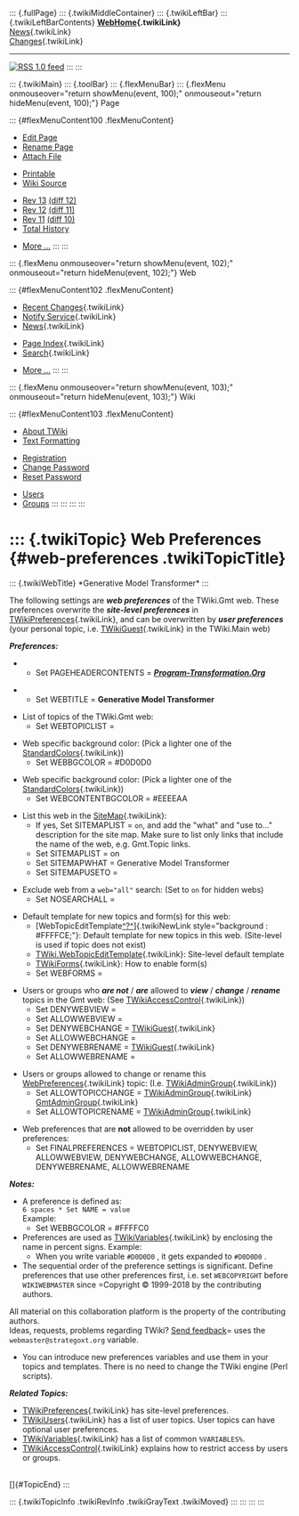 ::: {.fullPage}
::: {.twikiMiddleContainer}
::: {.twikiLeftBar}
::: {.twikiLeftBarContents}
**[WebHome](WebHome){.twikiLink}**\
[News](WebNews){.twikiLink}\
[Changes](WebChanges){.twikiLink}

------------------------------------------------------------------------

[![](http://www.program-transformation.org/twiki/pub/rss.gif "RSS 1.0 feed")](WebRss@skin=rss)
:::
:::

::: {.twikiMain}
::: {.toolBar}
::: {.flexMenuBar}
::: {.flexMenu onmouseover="return showMenu(event, 100);" onmouseout="return hideMenu(event, 100);"}
Page

::: {#flexMenuContent100 .flexMenuContent}
-   [Edit
    Page](http://www.program-transformation.org/edit/Gmt/WebPreferences?t=1536827561)
-   [Rename
    Page](http://www.program-transformation.org/rename/Gmt/WebPreferences)
-   [Attach
    File](http://www.program-transformation.org/attach/Gmt/WebPreferences)

<!-- -->

-   [Printable](http://www.program-transformation.org/view/Gmt/WebPreferences?skin=print.pattern)
-   [Wiki
    Source](http://www.program-transformation.org/view/Gmt/WebPreferences?skin=text&raw=on&contenttype=text/plain)

<!-- -->

-   [Rev
    13](http://www.program-transformation.org/view/Gmt/WebPreferences?rev=1.13)
    [(diff 12)](http://www.program-transformation.org/rdiff/Gmt/WebPreferences?rev1=1.13&rev2=1.12)
-   [Rev
    12](http://www.program-transformation.org/view/Gmt/WebPreferences?rev=1.12)
    [(diff 11)](http://www.program-transformation.org/rdiff/Gmt/WebPreferences?rev1=1.12&rev2=1.11)
-   [Rev
    11](http://www.program-transformation.org/view/Gmt/WebPreferences?rev=1.11)
    [(diff 10)](http://www.program-transformation.org/rdiff/Gmt/WebPreferences?rev1=1.11&rev2=1.10)
-   [Total
    History](http://www.program-transformation.org/rdiff/Gmt/WebPreferences)

<!-- -->

-   [More
    \...](http://www.program-transformation.org/oops/Gmt/WebPreferences?template=oopsmore&param1=1.13&param2=1.13)
:::
:::

::: {.flexMenu onmouseover="return showMenu(event, 102);" onmouseout="return hideMenu(event, 102);"}
Web

::: {#flexMenuContent102 .flexMenuContent}
-   [Recent Changes](WebChanges){.twikiLink}
-   [Notify Service](WebNotify){.twikiLink}
-   [News](WebNews){.twikiLink}

<!-- -->

-   [Page Index](WebIndex){.twikiLink}
-   [Search](WebSearch){.twikiLink}

<!-- -->

-   [More
    \...](http://www.program-transformation.org/oops/Gmt/WebPreferences?template=oopsmore&param1=1.13&param2=1.13)
:::
:::

::: {.flexMenu onmouseover="return showMenu(event, 103);" onmouseout="return hideMenu(event, 103);"}
Wiki

::: {#flexMenuContent103 .flexMenuContent}
-   [About
    TWiki](http://www.program-transformation.org/view/TWiki/WebHome)
-   [Text
    Formatting](http://www.program-transformation.org/view/TWiki/TextFormattingRules)

<!-- -->

-   [Registration](http://www.program-transformation.org/view/TWiki/TWikiRegistration)
-   [Change
    Password](http://www.program-transformation.org/view/TWiki/ChangePassword)
-   [Reset
    Password](http://www.program-transformation.org/view/TWiki/ResetPassword)

<!-- -->

-   [Users](http://www.program-transformation.org/view/Main/TWikiUsers)
-   [Groups](http://www.program-transformation.org/view/Main/TWikiGroups)
:::
:::
:::
:::

::: {.twikiTopic}
Web Preferences {#web-preferences .twikiTopicTitle}
===============

::: {.twikiWebTitle}
\*Generative Model Transformer\*
:::

The following settings are ***web preferences*** of the TWiki.Gmt web.
These preferences overwrite the ***site-level preferences*** in
[TWikiPreferences](../TWiki/TWikiPreferences){.twikiLink}, and can be
overwritten by ***user preferences*** (your personal topic, i.e.
[TWikiGuest](../Main/TWikiGuest){.twikiLink} in the TWiki.Main web)

***Preferences:***

-   -   Set PAGEHEADERCONTENTS =
        [***Program-Transformation.Org***](http://www.program-transformation.org/view/Gmt)

<!-- -->

-   -   Set WEBTITLE = **Generative Model Transformer**

<!-- -->

-   List of topics of the TWiki.Gmt web:
    -   Set WEBTOPICLIST =

<!-- -->

-   Web specific background color: (Pick a lighter one of the
    [StandardColors](../TWiki/StandardColors){.twikiLink})
    -   Set WEBBGCOLOR = \#D0D0D0

<!-- -->

-   Web specific background color: (Pick a lighter one of the
    [StandardColors](../TWiki/StandardColors){.twikiLink})
    -   Set WEBCONTENTBGCOLOR = \#EEEEAA

<!-- -->

-   List this web in the [SiteMap](../TWiki/SiteMap){.twikiLink}:
    -   If yes, Set SITEMAPLIST = `on`, and add the \"what\" and \"use
        to\...\" description for the site map. Make sure to list only
        links that include the name of the web, e.g. Gmt.Topic links.
    -   Set SITEMAPLIST = on
    -   Set SITEMAPWHAT = Generative Model Transformer
    -   Set SITEMAPUSETO =

<!-- -->

-   Exclude web from a `web="all"` search: (Set to `on` for hidden webs)
    -   Set NOSEARCHALL =

<!-- -->

-   Default template for new topics and form(s) for this web:
    -   [WebTopicEditTemplate[^?^](http://www.program-transformation.org/edit/Gmt/WebTopicEditTemplate?topicparent=Gmt.WebPreferences)]{.twikiNewLink
        style="background : #FFFFCE;"}: Default template for new topics
        in this web. (Site-level is used if topic does not exist)
    -   [TWiki.WebTopicEditTemplate](../TWiki/WebTopicEditTemplate){.twikiLink}:
        Site-level default template
    -   [TWikiForms](../TWiki/TWikiForms){.twikiLink}: How to enable
        form(s)
    -   Set WEBFORMS =

<!-- -->

-   Users or groups who ***are not*** / ***are*** allowed to ***view***
    / ***change*** / ***rename*** topics in the Gmt web: (See
    [TWikiAccessControl](../TWiki/TWikiAccessControl){.twikiLink})
    -   Set DENYWEBVIEW =
    -   Set ALLOWWEBVIEW =
    -   Set DENYWEBCHANGE = [TWikiGuest](../Main/TWikiGuest){.twikiLink}
    -   Set ALLOWWEBCHANGE =
    -   Set DENYWEBRENAME = [TWikiGuest](../Main/TWikiGuest){.twikiLink}
    -   Set ALLOWWEBRENAME =

<!-- -->

-   Users or groups allowed to change or rename this
    [WebPreferences](WebPreferences){.twikiLink} topic: (I.e.
    [TWikiAdminGroup](../Main/TWikiAdminGroup){.twikiLink})
    -   Set ALLOWTOPICCHANGE =
        [TWikiAdminGroup](../Main/TWikiAdminGroup){.twikiLink}
        [GmtAdminGroup](../Main/GmtAdminGroup){.twikiLink}
    -   Set ALLOWTOPICRENAME =
        [TWikiAdminGroup](../Main/TWikiAdminGroup){.twikiLink}

<!-- -->

-   Web preferences that are **not** allowed to be overridden by user
    preferences:
    -   Set FINALPREFERENCES = WEBTOPICLIST, DENYWEBVIEW, ALLOWWEBVIEW,
        DENYWEBCHANGE, ALLOWWEBCHANGE, DENYWEBRENAME, ALLOWWEBRENAME

***Notes:***

-   A preference is defined as:\
    `6 spaces * Set NAME = value`\
    Example:
    -   Set WEBBGCOLOR = \#FFFFC0
-   Preferences are used as
    [TWikiVariables](../TWiki/TWikiVariables){.twikiLink} by enclosing
    the name in percent signs. Example:
    -   When you write variable `#D0D0D0` , it gets expanded to
        `#D0D0D0` .
-   The sequential order of the preference settings is significant.
    Define preferences that use other preferences first, i.e. set
    `WEBCOPYRIGHT` before `WIKIWEBMASTER` since =Copyright © 1999-2018
    by the contributing authors.

All material on this collaboration platform is the property of the
contributing authors.\
Ideas, requests, problems regarding TWiki? [Send
feedback](mailto:webmaster@strategoxt.org?subject=TWiki%20Feedback%20on%20Gmt.WebPreferences)=
uses the `webmaster@strategoxt.org` variable.

-   You can introduce new preferences variables and use them in your
    topics and templates. There is no need to change the TWiki engine
    (Perl scripts).

***Related Topics:***

-   [TWikiPreferences](../TWiki/TWikiPreferences){.twikiLink} has
    site-level preferences.
-   [TWikiUsers](../Main/TWikiUsers){.twikiLink} has a list of user
    topics. User topics can have optional user preferences.
-   [TWikiVariables](../TWiki/TWikiVariables){.twikiLink} has a list of
    common `%VARIABLES%`.
-   [TWikiAccessControl](../TWiki/TWikiAccessControl){.twikiLink}
    explains how to restrict access by users or groups.

\
[]{#TopicEnd}
:::

::: {.twikiTopicInfo .twikiRevInfo .twikiGrayText .twikiMoved}
:::
:::
:::
:::
